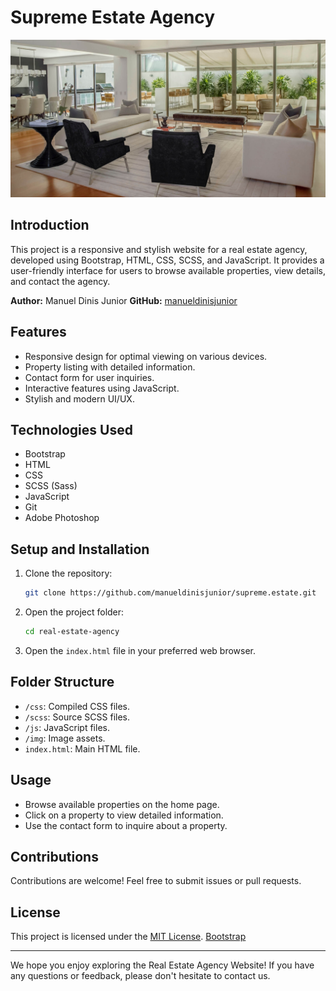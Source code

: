 # Supreme Estate Agency 

![Supreme Estate Agency](https://github.com/manueldinisjunior/supreme-estate/blob/main/assets/img/slide-1.jpg)

## Introduction

This project is a responsive and stylish website for a real estate agency, developed using Bootstrap, HTML, CSS, SCSS, and JavaScript. It provides a user-friendly interface for users to browse available properties, view details, and contact the agency.

**Author:** Manuel Dinis Junior
**GitHub:** [manueldinisjunior](https://github.com/manueldinisjunior)

## Features

- Responsive design for optimal viewing on various devices.
- Property listing with detailed information.
- Contact form for user inquiries.
- Interactive features using JavaScript.
- Stylish and modern UI/UX.

## Technologies Used

- Bootstrap
- HTML
- CSS
- SCSS (Sass)
- JavaScript
- Git
- Adobe Photoshop

## Setup and Installation

1. Clone the repository:

   ```bash
   git clone https://github.com/manueldinisjunior/supreme.estate.git
   ```

2. Open the project folder:

   ```bash
   cd real-estate-agency
   ```

3. Open the `index.html` file in your preferred web browser.

## Folder Structure

- `/css`: Compiled CSS files.
- `/scss`: Source SCSS files.
- `/js`: JavaScript files.
- `/img`: Image assets.
- `index.html`: Main HTML file.

## Usage

- Browse available properties on the home page.
- Click on a property to view detailed information.
- Use the contact form to inquire about a property.

## Contributions

Contributions are welcome! Feel free to submit issues or pull requests.

## License

This project is licensed under the [MIT License](LICENSE).
[Bootstrap](https://bootstrapmade.com/license/)

---

We hope you enjoy exploring the Real Estate Agency Website! If you have any questions or feedback, please don't hesitate to contact us.
